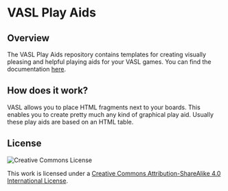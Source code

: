 # VASL Play Aids

## Overview

The VASL Play Aids repository contains templates for creating visually pleasing and helpful playing aids for your VASL games. You can find the documentation [here](http://vasl-developers.github.io/playaids/).

## How does it work?

VASL allows you to place HTML fragments next to your boards. This enables you to create pretty much any kind of graphical play aid. Usually these play aids are based on an HTML table.

## License

![Creative Commons License](https://i.creativecommons.org/l/by-sa/4.0/88x31.png "Creative Commons License")

This work is licensed under a [Creative Commons Attribution-ShareAlike 4.0 International License](http://creativecommons.org/licenses/by-sa/4.0/).